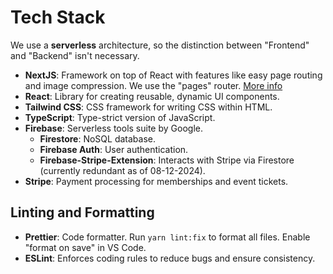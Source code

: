# Tech Stack

We use a **serverless** architecture, so the distinction between "Frontend" and "Backend" isn't necessary.

- **NextJS**: Framework on top of React with features like easy page routing and image compression. We use the "pages" router. [More info](https://medium.com/@CraftedX/should-you-use-next-js-pages-or-app-directory-38e803fe5cb4)
- **React**: Library for creating reusable, dynamic UI components.
- **Tailwind CSS**: CSS framework for writing CSS within HTML.
- **TypeScript**: Type-strict version of JavaScript.
- **Firebase**: Serverless tools suite by Google.
    - **Firestore**: NoSQL database.
    - **Firebase Auth**: User authentication.
    - **Firebase-Stripe-Extension**: Interacts with Stripe via Firestore (currently redundant as of 08-12-2024).
- **Stripe**: Payment processing for memberships and event tickets.

## Linting and Formatting

- **Prettier**: Code formatter. Run `yarn lint:fix` to format all files. Enable "format on save" in VS Code.
- **ESLint**: Enforces coding rules to reduce bugs and ensure consistency.
